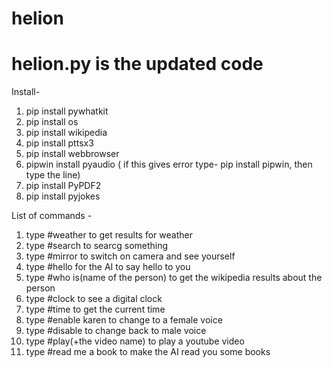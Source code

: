 # helion

# helion.py is the updated code

Install-
1. pip install pywhatkit
2. pip install os
3. pip install wikipedia
4. pip install pttsx3
5. pip install webbrowser
6. pipwin install pyaudio ( if this gives error type- pip install pipwin, then type the line)
7. pip install PyPDF2
8. pip install pyjokes



List of commands -
1. type #weather to get results for weather
2. type #search to searcg something
3. type #mirror to switch on camera and see yourself
4. type #hello for the AI to say hello to you
5. type #who is(name of the person) to get the wikipedia results about the person
6. type #clock to see a digital clock
7. type #time to get the current time
8. type #enable karen to change to a female voice
9. type #disable to change back to male voice
10. type #play(+the video name) to play a youtube video
11. type #read me a book to make the AI read you some books
